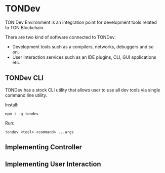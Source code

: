 # TONDev

TON Dev Environment is an integration point for development tools related to TON Blockchain.

There are two kind of software connected to TONDev:

- Development tools such as a compilers, networks, debuggers and so on.
- User Interaction services such as an IDE plugins, CLI, GUI applications etc.

## TONDev CLI

TONDev has a stock CLI utility that allows user to use all dev tools via single command line utility.

Install:

```shell
npm i -g tondev
```

Run:

```shell
tondev <tool> <command> ...args
```

## Implementing Controller

## Implementing User Interaction

